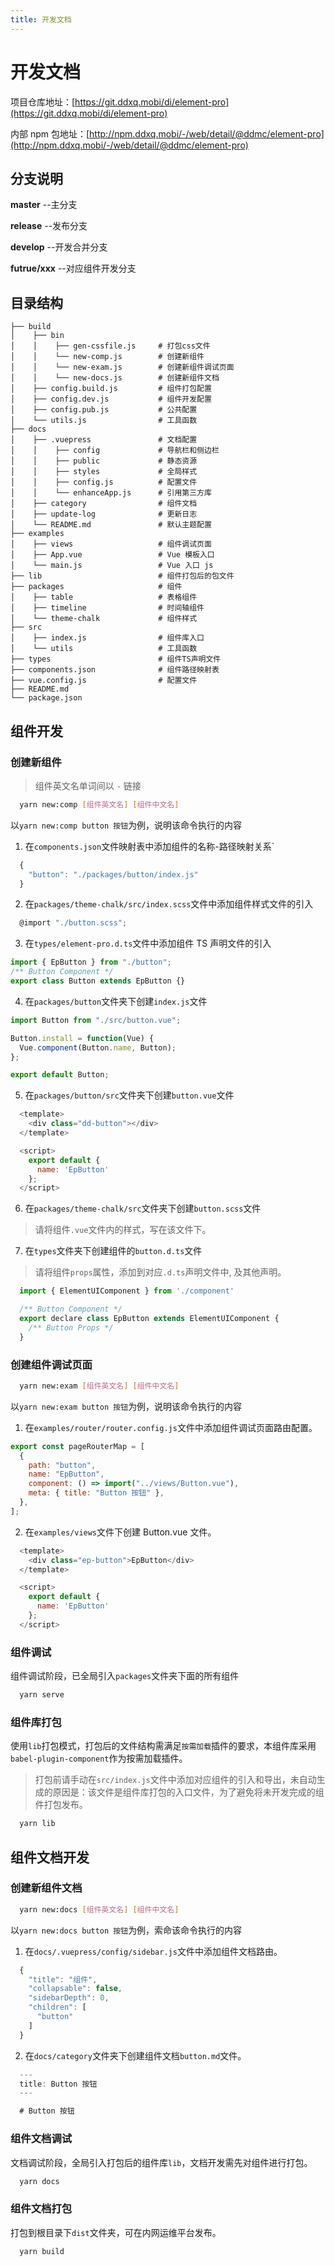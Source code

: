 ```yaml
---
title: 开发文档
---
```


# 开发文档

项目仓库地址：[https://git.ddxq.mobi/di/element-pro](https://git.ddxq.mobi/di/element-pro)

内部 npm 包地址：[http://npm.ddxq.mobi/-/web/detail/@ddmc/element-pro](http://npm.ddxq.mobi/-/web/detail/@ddmc/element-pro)

## 分支说明

**master** --主分支

**release** --发布分支

**develop** --开发合并分支

**futrue/xxx** --对应组件开发分支

## 目录结构

```
├── build
│    ├── bin
│    │    ├── gen-cssfile.js     # 打包css文件
│    │    └── new-comp.js        # 创建新组件
│    │    └── new-exam.js        # 创建新组件调试页面
│    │    └── new-docs.js        # 创建新组件文档
│    ├── config.build.js         # 组件打包配置
│    ├── config.dev.js           # 组件开发配置
│    ├── config.pub.js           # 公共配置
│    └── utils.js                # 工具函数
├── docs
│    ├── .vuepress               # 文档配置
│    │    ├── config             # 导航栏和侧边栏
│    │    ├── public             # 静态资源
│    │    ├── styles             # 全局样式
│    │    ├── config.js          # 配置文件
│    │    └── enhanceApp.js      # 引用第三方库
│    ├── category                # 组件文档
│    ├── update-log              # 更新日志
│    └── README.md               # 默认主题配置
├── examples
│    ├── views                   # 组件调试页面
│    ├── App.vue                 # Vue 模板入口
│    └── main.js                 # Vue 入口 js
├── lib                          # 组件打包后的包文件
├── packages                     # 组件
│    ├── table                   # 表格组件
│    ├── timeline                # 时间轴组件
│    └── theme-chalk             # 组件样式
├── src
│    ├── index.js                # 组件库入口
│    └── utils                   # 工具函数
├── types                        # 组件TS声明文件
├── components.json              # 组件路径映射表
├── vue.config.js                # 配置文件
├── README.md
└── package.json
```

## 组件开发

### 创建新组件

> 组件英文名单词间以 `-` 链接

```bash
  yarn new:comp [组件英文名] [组件中文名]
```

以`yarn new:comp button 按钮`为例，说明该命令执行的内容

1. 在`components.json`文件映射表中添加组件的名称-路径映射关系`

```javascript
  {
    "button": "./packages/button/index.js"
  }
```

2. 在`packages/theme-chalk/src/index.scss`文件中添加组件样式文件的引入

```javascript
  @import "./button.scss";
```

3. 在`types/element-pro.d.ts`文件中添加组件 TS 声明文件的引入

```javascript
import { EpButton } from "./button";
/** Button Component */
export class Button extends EpButton {}
```

4. 在`packages/button`文件夹下创建`index.js`文件

```javascript
import Button from "./src/button.vue";

Button.install = function(Vue) {
  Vue.component(Button.name, Button);
};

export default Button;
```

5. 在`packages/button/src`文件夹下创建`button.vue`文件

```javascript
  <template>
    <div class="dd-button"></div>
  </template>

  <script>
    export default {
      name: 'EpButton'
    };
  </script>
```

6. 在`packages/theme-chalk/src`文件夹下创建`button.scss`文件

> 请将组件`.vue`文件内的样式，写在该文件下。

7. 在`types`文件夹下创建组件的`button.d.ts`文件

> 请将组件`props`属性，添加到对应`.d.ts`声明文件中, 及其他声明。

```javascript
  import { ElementUIComponent } from './component'

  /** Button Component */
  export declare class EpButton extends ElementUIComponent {
    /** Button Props */
  }
```

### 创建组件调试页面

```bash
  yarn new:exam [组件英文名] [组件中文名]
```

以`yarn new:exam button 按钮`为例，说明该命令执行的内容

1. 在`examples/router/router.config.js`文件中添加组件调试页面路由配置。

```javascript
export const pageRouterMap = [
  {
    path: "button",
    name: "EpButton",
    component: () => import("../views/Button.vue"),
    meta: { title: "Button 按钮" },
  },
];
```

2. 在`examples/views`文件下创建 Button.vue 文件。

```javascript
  <template>
    <div class="ep-button">EpButton</div>
  </template>

  <script>
    export default {
      name: 'EpButton'
    };
  </script>
```

### 组件调试

组件调试阶段，已全局引入`packages`文件夹下面的所有组件

```bash
  yarn serve
```

### 组件库打包

使用`lib`打包模式，打包后的文件结构需满足`按需加载`插件的要求，本组件库采用`babel-plugin-component`作为按需加载插件。

> 打包前请手动在`src/index.js`文件中添加对应组件的引入和导出，未自动生成的原因是：该文件是组件库打包的入口文件，为了避免将未开发完成的组件打包发布。

```bash
  yarn lib
```

## 组件文档开发

### 创建新组件文档

```bash
  yarn new:docs [组件英文名] [组件中文名]
```

以`yarn new:docs button 按钮`为例，索命该命令执行的内容

1. 在`docs/.vuepress/config/sidebar.js`文件中添加组件文档路由。

```javascript
  {
    "title": "组件",
    "collapsable": false,
    "sidebarDepth": 0,
    "children": [
      "button"
    ]
  }
```

2. 在`docs/category`文件夹下创建组件文档`button.md`文件。

```javascript
  ---
  title: Button 按钮
  ---

  # Button 按钮
```

### 组件文档调试

文档调试阶段，全局引入打包后的组件库`lib`，文档开发需先对组件进行打包。

```bash
  yarn docs
```

### 组件文档打包

打包到根目录下`dist`文件夹，可在内网运维平台发布。

```bash
  yarn build
```
